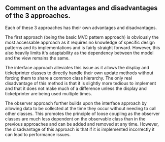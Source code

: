 ## Comment on the advantages and disadvantages of the 3 approaches.

Each of these 3 approaches has their own advantages and disadvantages. 

The first approach (being the basic MVC pattern approach) is obviously the most accessable approach
as it requires no knowledge of specific design patterns and its implementations and is fairly 
straight forward. However, this also heavily limits it's adaptability as the dependency between the 
model and the view remains the same.

The interface approach alleviates this issue as it allows the display and ticketprinter classes to
directly handle their own update methods without forcing them to share a common class hierarchy.
The only real disadvantage of this method is that it is slightly more tedious to implement and that 
it does not make much of a difference unless the display and ticketprinter are being used multiple 
times.

The observer approach further builds upon the interface approach by allowing data to be collected
at the time they occur without needing to call other classes. This promotes the principle of loose
coupling as the observer classes are much less dependent on the observable class than in the previous
approaches and can be added and removed at any time. However, the disadvantage of this approach is that
if it is implemented incorrectly it can lead to performance issues.
